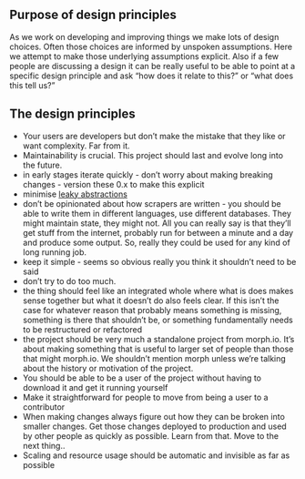 ## Purpose of design principles

As we work on developing and improving things we make lots of design choices. Often those choices are informed by unspoken assumptions. Here we attempt to make those underlying assumptions explicit. Also if a few people are discussing a design it can be really useful to be able to point at a specific design principle and ask “how does it relate to this?” or “what does this tell us?”

## The design principles

* Your users are developers but don’t make the mistake that they like or want complexity. Far from it.
* Maintainability is crucial. This project should last and evolve long into the future.
* in early stages iterate quickly - don’t worry about making breaking changes - version these 0.x to make this explicit
* minimise [leaky abstractions](https://en.wikipedia.org/wiki/Leaky_abstraction)
* don’t be opinionated about how scrapers are written - you should be able to write them in different languages, use different databases. They might maintain state, they might not. All you can really say is that they’ll get stuff from the internet, probably run for between a minute and a day and produce some output. So, really they could be used for any kind of long running job.
* keep it simple - seems so obvious really you think it shouldn’t need to be said
* don’t try to do too much.
* the thing should feel like an integrated whole where what is does makes sense together but what it doesn’t do also feels clear. If this  isn’t the case for whatever reason that probably means something is missing, something is there that shouldn’t be, or something fundamentally needs to be restructured or refactored
* the project should be very much a standalone project from morph.io. It’s about making something that is useful to larger set of people than those that might morph.io. We shouldn’t mention morph unless we’re talking about the history or motivation of the project.
* You should be able to be a user of the project without having to download it and get it running yourself
* Make it straightforward for people to move from being a user to a contributor
* When making changes always figure out how they can be broken into smaller changes. Get those changes deployed to production and used by other people as quickly as possible. Learn from that. Move to the next thing..
* Scaling and resource usage should be automatic and invisible as far as possible
